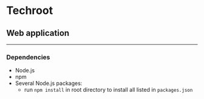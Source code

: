 # Techroot
## Web application ##
----------

### Dependencies ###

 - Node.js
 - npm
 - Several Node.js packages:
	 - run `npm install` in root directory to install all listed in `packages.json` 

